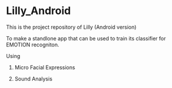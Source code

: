 # Lilly_Android

This is the project repository of Lilly (Android version)  

To make a standlone app that can be used to train its classifier for EMOTION recogniton.

Using 

1) Micro Facial Expressions

2) Sound Analysis 
